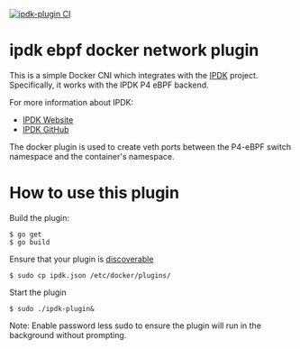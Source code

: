 [![ipdk-plugin CI](https://github.com/mestery/ipdk-plugin/actions/workflows/build.yml/badge.svg)](https://github.com/mestery/ipdk-plugin/actions/workflows/build.yml)

# ipdk ebpf docker network plugin

This is a simple Docker CNI which integrates with the [IPDK](https://ipdk.io)
project. Specifically, it works with the IPDK P4 eBPF backend.

For more information about IPDK:

* [IPDK Website](https://ipdk.io)
* [IPDK GitHub](https://github.com/ipdk-io/ipdk)

The docker plugin is used to create veth ports between the P4-eBPF switch
namespace and the container's namespace.

# How to use this plugin

Build the plugin:

```
$ go get
$ go build
```

Ensure that your plugin is [discoverable](https://docs.docker.com/engine/extend/plugin_api/#/plugin-discovery)

```
$ sudo cp ipdk.json /etc/docker/plugins/
```

Start the plugin

```
$ sudo ./ipdk-plugin&
```
        
Note: Enable password less sudo to ensure the plugin will run in the background without prompting.

